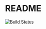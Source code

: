 # README

[![Build Status](https://travis-ci.org/Egorles/Taskmanager.svg?branch=develop)](https://travis-ci.org/Egorles/Taskmanager)
